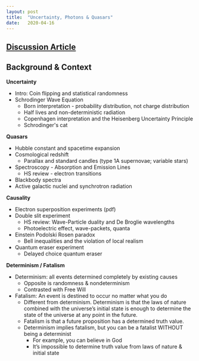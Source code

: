```yaml
---
layout: post
title:  "Uncertainty, Photons & Quasars"
date:   2020-04-16
---
```


## [Discussion Article](https://blogs.scientificamerican.com/observations/photons-quasars-and-the-possibility-of-free-will/)

## Background & Context

**Uncertainty**

* Intro: Coin flipping and statistical randomness
* Schrodinger Wave Equation
    * Born interpretation - probability distribution, not charge distribution
    * Half lives and non-deterministic radiation
    * Copenhagen interpretation and the Heisenberg Uncertainty Principle
    * Schrodinger's cat

**Quasars**
* Hubble constant and spacetime expansion
* Cosmological redshift
    * Parallax and standard candles (type 1A supernovae; variable stars)
* Spectroscopy - Absorption and Emission Lines 
    * HS review - electron transitions
* Blackbody spectra
* Active galactic nuclei and synchrotron radiation

**Causality**
* Electron superposition experiments (pdf)
* Double slit experiment
    * HS review: Wave-Particle duality and De Broglie wavelengths
    * Photoelectric effect, wave-packets, quanta
* Einstein Podolski Rosen paradox
    * Bell inequalities and the violation of local realism
* Quantum eraser experiment
    * Delayed choice quantum eraser

**Determinism / Fatalism**
* Determinism: all events determined completely by existing causes
    * Opposite is randomness & nondeterminism
    * Contrasted with Free Will
* Fatalism: An event is destined to occur no matter what you do
    * Different from determinism. Determinism is that the laws of nature combined with the universe’s initial state is enough to determine the state of the universe at any point in the future.
    * Fatalism is that a future proposition has a determined truth value. 
    * Determinism implies fatalism, but you can be a fatalist WITHOUT being a determinist
        * For example, you can believe in God
        * It’s impossible to determine truth value from laws of nature & initial state
